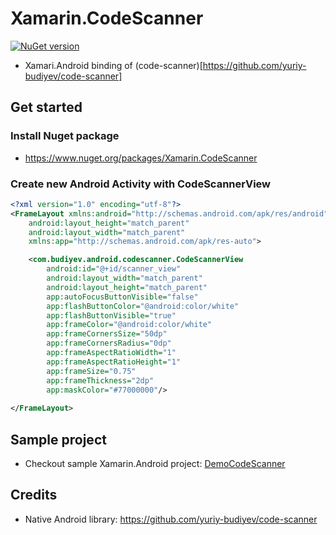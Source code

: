 # Xamarin.CodeScanner
[![NuGet version](https://badge.fury.io/nu/Xamarin.CodeScanner.svg)](https://badge.fury.io/nu/Xamarin.CodeScanner)

- Xamari.Android binding of (code-scanner)[https://github.com/yuriy-budiyev/code-scanner]

## Get started

### Install Nuget package
- https://www.nuget.org/packages/Xamarin.CodeScanner


### Create new Android Activity with CodeScannerView
```xml
<?xml version="1.0" encoding="utf-8"?>
<FrameLayout xmlns:android="http://schemas.android.com/apk/res/android"
    android:layout_height="match_parent"
    android:layout_width="match_parent"
    xmlns:app="http://schemas.android.com/apk/res-auto">

    <com.budiyev.android.codescanner.CodeScannerView
        android:id="@+id/scanner_view"
        android:layout_width="match_parent"
        android:layout_height="match_parent"
        app:autoFocusButtonVisible="false"
        app:flashButtonColor="@android:color/white"
        app:flashButtonVisible="true"
        app:frameColor="@android:color/white"
        app:frameCornersSize="50dp"
        app:frameCornersRadius="0dp"
        app:frameAspectRatioWidth="1"
        app:frameAspectRatioHeight="1"
        app:frameSize="0.75"
        app:frameThickness="2dp"
        app:maskColor="#77000000"/>
    
</FrameLayout>
```

## Sample project
- Checkout sample Xamarin.Android project: [DemoCodeScanner](DemoCodeScanner)

## Credits
- Native Android library: https://github.com/yuriy-budiyev/code-scanner
